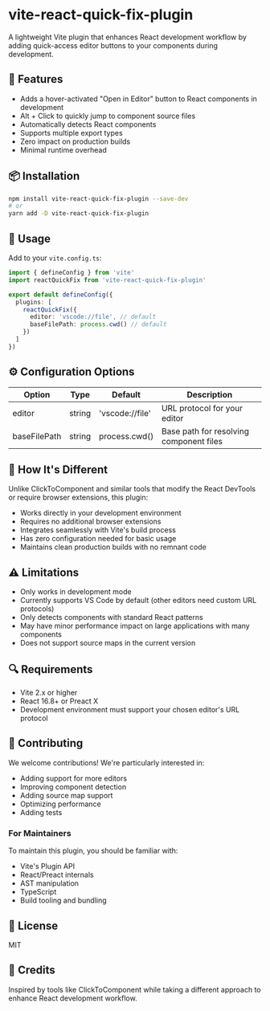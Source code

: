 # vite-react-quick-fix-plugin

A lightweight Vite plugin that enhances React development workflow by adding quick-access editor buttons to your components during development.

## 🚀 Features

- Adds a hover-activated "Open in Editor" button to React components in development
- Alt + Click to quickly jump to component source files
- Automatically detects React components
- Supports multiple export types
- Zero impact on production builds
- Minimal runtime overhead

## 📦 Installation

```bash
npm install vite-react-quick-fix-plugin --save-dev
# or
yarn add -D vite-react-quick-fix-plugin
```

## 🔧 Usage

Add to your `vite.config.ts`:

```typescript
import { defineConfig } from 'vite'
import reactQuickFix from 'vite-react-quick-fix-plugin'

export default defineConfig({
  plugins: [
    reactQuickFix({
      editor: 'vscode://file', // default
      baseFilePath: process.cwd() // default
    })
  ]
})
```

## ⚙️ Configuration Options

| Option | Type | Default | Description |
|--------|------|---------|-------------|
| editor | string | 'vscode://file' | URL protocol for your editor |
| baseFilePath | string | process.cwd() | Base path for resolving component files |

## 🤔 How It's Different

Unlike ClickToComponent and similar tools that modify the React DevTools or require browser extensions, this plugin:
- Works directly in your development environment
- Requires no additional browser extensions
- Integrates seamlessly with Vite's build process
- Has zero configuration needed for basic usage
- Maintains clean production builds with no remnant code

## ⚠️ Limitations

- Only works in development mode
- Currently supports VS Code by default (other editors need custom URL protocols)
- Only detects components with standard React patterns
- May have minor performance impact on large applications with many components
- Does not support source maps in the current version

## 🔍 Requirements

- Vite 2.x or higher
- React 16.8+ or Preact X
- Development environment must support your chosen editor's URL protocol

## 🤝 Contributing

We welcome contributions! We're particularly interested in:

- Adding support for more editors
- Improving component detection
- Adding source map support
- Optimizing performance
- Adding tests

### For Maintainers

To maintain this plugin, you should be familiar with:
- Vite's Plugin API
- React/Preact internals
- AST manipulation
- TypeScript
- Build tooling and bundling

## 📝 License

MIT

## 🙏 Credits

Inspired by tools like ClickToComponent while taking a different approach to enhance React development workflow.
